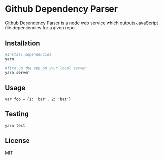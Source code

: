 # Github Dependency Parser

Github Dependency Parser is a node web service which outputs JavaScript file dependencies for a given repo.  

## Installation

```bash
#install dependencies
yarn

#fire up the app on your local server
yarn server  
```
## Usage
```node
var foo = {1: 'bar', 2: 'bat'}
```

## Testing
```bash
yarn test
```

## License
[MIT](https://choosealicense.com/licenses/mit/)